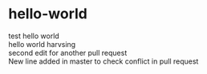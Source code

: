 # hello-world
test hello world <br/>
hello world harvsing
<br/>
second edit for another pull request
<br/>
New line added in master to check conflict in pull request
